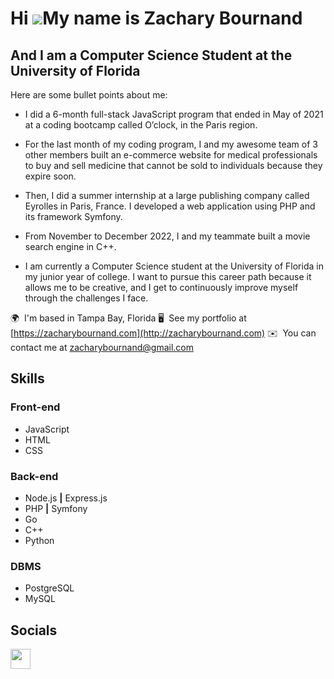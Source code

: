 Hi ![](https://user-images.githubusercontent.com/18350557/176309783-0785949b-9127-417c-8b55-ab5a4333674e.gif)My name is Zachary Bournand
========================================================================================================================================

And I am a Computer Science Student at the University of Florida
----------------------------------------------------------------

Here are some bullet points about me:
* I did a 6-month full-stack JavaScript program that ended in May of 2021 at a coding bootcamp called O’clock, in the Paris region.

* For the last month of my coding program, I and my awesome team of 3 other members built an e-commerce website for medical professionals to buy and sell medicine that cannot be sold to individuals because they expire soon.

* Then, I did a summer internship at a large publishing company called Eyrolles in Paris, France. I developed a web application using PHP and its framework Symfony.

* From November to December 2022, I and my teammate built a movie search engine in C++. 

* I am currently a Computer Science student at the University of Florida in my junior year of college. I want to pursue this career path because it allows me to be creative, and I get to continuously improve myself through the challenges I face.


🌍  I'm based in Tampa Bay, Florida
🖥️  See my portfolio at [https://zacharybournand.com](http://zacharybournand.com)
✉️  You can contact me at [zacharybournand@gmail.com](mailto:zacharybournand@gmail.com)


## Skills
### Front-end
- JavaScript 
- HTML  
- CSS

### Back-end
- Node.js **|** Express.js   
- PHP **|** Symfony    
- Go    
- C++    
- Python

### DBMS
- PostgreSQL    
- MySQL


## Socials
<a href="https://www.linkedin.com/in/zachary-bournand-6908a5168" target="_blank" rel="noreferrer"><img src="https://raw.githubusercontent.com/danielcranney/readme-generator/main/public/icons/socials/linkedin.svg" width="32" height="32" /></a></p>
